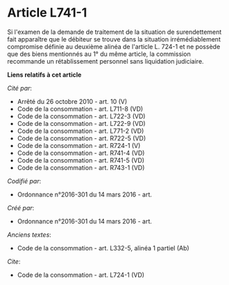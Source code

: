 # Article L741-1

Si l'examen de la demande de traitement de la situation de surendettement fait apparaître que le débiteur se trouve dans la
situation irrémédiablement compromise définie au deuxième alinéa de l'article L. 724-1 et ne possède que des biens mentionnés
au 1° du même article, la commission recommande un rétablissement personnel sans liquidation judiciaire.

**Liens relatifs à cet article**

_Cité par_:

  - Arrêté du 26 octobre 2010 - art. 10 (V)
  - Code de la consommation - art. L711-8 (VD)
  - Code de la consommation - art. L722-3 (VD)
  - Code de la consommation - art. L722-9 (VD)
  - Code de la consommation - art. L771-2 (VD)
  - Code de la consommation - art. R722-5 (VD)
  - Code de la consommation - art. R724-1 (V)
  - Code de la consommation - art. R741-4 (VD)
  - Code de la consommation - art. R741-5 (VD)
  - Code de la consommation - art. R743-1 (VD)

_Codifié par_:

  - Ordonnance n°2016-301 du 14 mars 2016 - art.

_Créé par_:

  - Ordonnance n°2016-301 du 14 mars 2016 - art.

_Anciens textes_:

  - Code de la consommation - art. L332-5, alinéa 1 partiel (Ab)

_Cite_:

  - Code de la consommation - art. L724-1 (VD)
